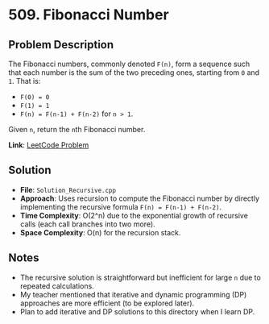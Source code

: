 # 509. Fibonacci Number

## Problem Description
The Fibonacci numbers, commonly denoted `F(n)`, form a sequence such that each number is the sum of the two preceding ones, starting from `0` and `1`. That is:
- `F(0) = 0`
- `F(1) = 1`
- `F(n) = F(n-1) + F(n-2)` for `n > 1`.

Given `n`, return the `n`th Fibonacci number.

**Link**: [LeetCode Problem](https://leetcode.com/problems/fibonacci-number/)

## Solution
- **File**: `Solution_Recursive.cpp`
- **Approach**: Uses recursion to compute the Fibonacci number by directly implementing the recursive formula `F(n) = F(n-1) + F(n-2)`.
- **Time Complexity**: O(2^n) due to the exponential growth of recursive calls (each call branches into two more).
- **Space Complexity**: O(n) for the recursion stack.

## Notes
- The recursive solution is straightforward but inefficient for large `n` due to repeated calculations.
- My teacher mentioned that iterative and dynamic programming (DP) approaches are more efficient (to be explored later).
- Plan to add iterative and DP solutions to this directory when I learn DP.
